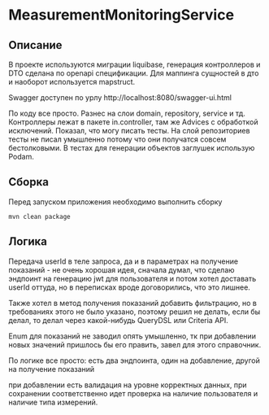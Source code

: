 # MeasurementMonitoringService

## Описание
В проекте используются миграции liquibase, генерация контроллеров и DTO сделана по openapi спецификации.
Для маппинга сущностей в дто и наоборот используется mapstruct.

Swagger доступен по урлу http://localhost:8080/swagger-ui.html

По коду все просто. Разнес на слои domain, repository, service и тд. Контроллеры лежат в пакете in.controller, там же Advices с обработкой исключений.
Показал, что могу писать тесты. На слой репозиториев тесты не писал умышленно потому что они получатся совсем бестолковыми.
В тестах для генерации объектов заглушек использую Podam.

## Сборка
Перед запуском приложения необходимо выполнить сборку 
```
mvn clean package
```

## Логика
Передача userId в теле запроса, да и в параметрах на получение показаний - не очень хорошая идея, сначала думал, что сделаю эндпоинт на генерацию jwt для пользователя и потом хотел доставать userId оттуда, но в переписках вроде договорились, что это лишнее.

Также хотел в метод получения показаний добавить фильтрацию, но в требованиях этого не было указано, поэтому решил не делать, если бы делал, то делал через какой-нибудь QueryDSL или Criteria API.

Enum для показаний не заводил опять умышленно, тк при добавлении новых значений пришлось бы его править, завел для этого справочник.

По логике все просто:
есть два эндпоинта, один на добавление, другой на получение показаний

при добавлении есть валидация на уровне корректных данных, при сохранении соответственно идет проверка на наличие пользователя и наличие типа измерений.

